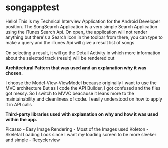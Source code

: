 # songapptest

Hello! This is my Technical Interview Application for the Android Developer position. 
The SongSearch Application is a very simple Search Application using the iTunes Search Api.
On open, the application will not render anything but there's a Search Icon in the toolbar
from there, you can type to make a query and the iTunes Api will give a result list of songs

On selecting a result, it will go the Detail Activity in which more information about the
selected track (result) will be rendered out

**Architectural Pattern that was used and an explanation why it was chosen.**

I choose the Model-View-ViewModel because originally I want to use the MVC architecture
But as I code the API Builder, I got confused and the files got messy. So I switch to
MVVC beacause it leans more to the maintainability and cleanliness of code.
I easily understood on how to apply it in API calls

**Third-party libraries used with explanation on why and how it was used within the app.**

Picasso - Easy Image Rendering - Most of the Images used 
Koleton - Skeletal Loading Look since I want my loading screen to be more sleeker and simple - Recyclerview
